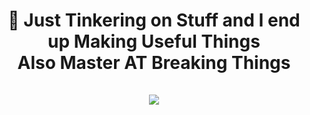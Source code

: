 <h1 align="center">
  🤘 Just Tinkering on Stuff and I end up Making Useful Things
  <br />
  Also Master AT Breaking Things
  <br />
  <br />
  <a target="_blank" href="https://github.com/Spazzy757">
    <img align="center" src="https://github-readme-stats.vercel.app/api?username=Spazzy757&show_icons=true&theme=synthwave&count_private=true&hide=stars" />
  </a>
</h1>
